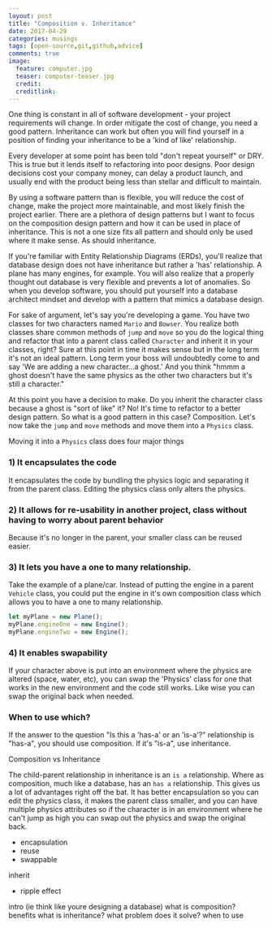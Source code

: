 ```yaml
---
layout: post
title: "Composition v. Inheritance"
date: 2017-04-29
categories: musings
tags: [open-source,git,github,advice]
comments: true
image:
  feature: computer.jpg
  teaser: computer-teaser.jpg
  credit:
  creditlink:
---
```


One thing is constant in all of software development - your project requirements will change. In order mitigate the cost of change, you need a good pattern. Inheritance can work but often you will find yourself in a position of finding your inheritance to be a 'kind of like' relationship.

Every developer at some point has been told "don't repeat yourself" or DRY. This is true but it lends itself to refactoring into poor designs. Poor design decisions cost your company money, can delay a product launch, and usually end with the product being less than stellar and difficult to maintain.

By using a software pattern than is flexible, you will reduce the cost of change, make the project more maintainable, and most likely finish the project earlier. There are a plethora of design patterns but I want to focus on the composition design pattern and how it can be used in place of inheritance. This is not a one size fits all pattern and should only be used where it make sense. As should inheritance.

If you're familiar with Entity Relationship Diagrams (ERDs), you'll realize that database design does not have inheritance but rather a 'has' relationship. A plane has many engines, for example. You will also realize that a properly thought out database is very flexible and prevents a lot of anomalies. So when you develop software, you should put yourself into a database architect mindset and develop with a pattern that mimics a database design.

For sake of argument, let's say you're developing a game. You have two classes for two characters named `Mario` and `Bowser`. You realize both classes share common methods of `jump` and `move` so you do the logical thing and refactor that into a parent class called `Character` and inherit it in your classes, right? Sure at this point in time it makes sense but in the long term it's not an ideal pattern. Long term your boss will undoubtedly come to and say 'We are adding a new character...a ghost.' And you think "hmmm a ghost doesn't have the same physics as the other two characters but it's still a character."

At this point you have a decision to make. Do you inherit the character class because a ghost is "sort of like" it? No! It's time to refactor to a better design pattern. So what is a good pattern in this case? Composition. Let's now take the `jump` and `move` methods and move them into a `Physics` class.

Moving it into a `Physics` class does four major things

### 1) It encapsulates the code

It encapsulates the code by bundling the physics logic and separating it from the parent class. Editing the physics class only alters the physics.

### 2) It allows for re-usability in another project, class without having to worry about parent behavior

Because it's no longer in the parent, your smaller class can be reused easier.

### 3) It lets you have a one to many relationship.

Take the example of a plane/car. Instead of putting the engine in a parent `Vehicle` class, you could put the engine in it's own composition class which allows you to have a one to many relationship.

```javascript
let myPlane = new Plane();
myPlane.engineOne = new Engine();
myPlane.engineTwo = new Engine();
```

### 4) It enables swapability

If your character above is put into an environment where the physics are altered (space, water, etc), you can swap the 'Physics' class for one that works in the new environment and the code still works. Like wise you can swap the original back when needed.

### When to use which?

If the answer to the question "Is this a 'has-a' or an 'is-a'?" relationship is "has-a", you should use composition. If it's "is-a", use inheritance.









Composition vs Inheritance

The child-parent relationship in inheritance is an `is a` relationship. Where as composition, much like a database, has an `has a` relationship. This gives us a lot of advantages right off the bat. It has better encapsulation so you can edit the physics class, it makes the parent class smaller, and you can have multiple physics attributes so if the character is in an environment where he can't jump as high you can swap out the physics and swap the original back.

* encapsulation
* reuse
* swappable





inherit
* ripple effect








intro (ie think like youre designing a database)
what is composition?
benefits
what is inheritance?
what problem does it solve?
when to use
